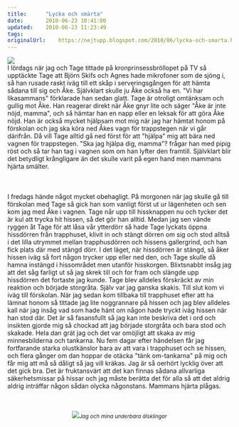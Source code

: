 ```yaml
---
title:		"Lycka och smärta"
date:		2010-06-23 10:41:00
updated:	2010-06-23 11:23:49
tags: 	
originalUrl:	https://nejtupp.blogspot.com/2010/06/lycka-och-smarta.html
---
```


<img src="../../../../img/Killarna+i+soffan-_MG_0832.jpg"><br>I lördags när jag och Tage tittade på kronprinsessbröllopet på TV så upptäckte Tage att Björn Skifs och Agnes hade mikrofoner som de sjöng i, så han rusade raskt iväg till ett skåp i serveringsgången för att hämta sådana till sig och Åke. Självklart skulle ju Åke också ha en. "Vi har likasammans" förklarade han sedan glatt. Tage är otroligt omtänksam och gullig mot Åke. Han reagerar direkt när Åke gnyr lite och säger "Åke är inte nöjd, mamma", och så hämtar han en napp eller en leksak för att göra Åke nöjd. Han är också mycket hjälpsam mot mig när jag har hämtat honom på förskolan och jag ska köra ned Åkes vagn för trappstegen när vi går därifrån. Då vill Tage alltid gå ned först för att "hjälpa" mig att bära ned vagnen för trappstegen. "Ska jag hjälpa dig, mamma"? frågar han med pipig röst och så tar han tag i vagnen som om han lyfter den framtill. Självklart blir det betydligt krångligare än det skulle varit på egen hand men mammans hjärta smälter.<br><br><br><br>I fredags hände något mycket obehagligt. På morgonen när jag skulle gå till förskolan med Tage så gick han som vanligt först ut ur lägenheten och sen kom jag med Åke i vagnen. Tage når upp till hissknappen nu och tycker det är kul att trycka hit hissen, så det gör han alltid. Medan jag sen vände ryggen åt Tage för att låsa vår ytterdörr så hade Tage lyckats öppna hissdörren från trapphuset, klivit in och stängt dörren om sig och stod alltså i det lilla utrymmet mellan trapphusdörren och hissens gallergrind, och han fick plats där med stängd dörr. I det läget, när hissdörren är stängd, så åker hissen iväg så fort någon trycker upp eller ned den, och Tage skulle då hamna instängd i hissområdet men utanför hisskorgen. Blixtsnabbt insåg jag att det såg farligt ut så jag skrek till och for fram och slängde upp hissdörren det fortaste jag kunde. Tage blev alldeles förskräckt av min reaktion och började storgråta. Själv var jag ganska skakis. Till slut kom vi iväg till förskolan. När jag sedan kom tillbaka till trapphuset efter att ha lämnat honom så tittade jag lite noggrannare på hissen och jag blev alldeles kall när jag insåg vad som hade hänt om någon hade tryckt iväg hissen när han stod där. Det är så fasansfullt så jag kan inte beskriva det i ord och insikten gjorde mig så chockad att jag började storgråta och bara stod och skakade. Hela dan grät jag och det var omöjligt att skaka av mig minnesbilderna och tankarna. Nu fem dagar efter händelsen får jag fortfarande starka olustkänslor bara av att vara i trapphuset och se hissen, och flera gånger om dan hoppar de otäcka "tänk om-tankarna" på mig och får mig att må så dåligt så jag vill kräkas. Jag är så oerhört lycklig över att det gick bra. Det är fruktansvärt att det kan finnas sådana allvarliga säkerhetsmissar på hissar och jag måste berätta det för alla så att det aldrig aldrig inträffar någon sådan olycka någonstans. Mammans hjärta plågas.<br><br><br><div style="text-align: center;"><img src="../../../../img/Hemmavid-_MG_0425.jpg"><span style="font-size:85%;"><span style="font-style: italic;">Jag och mina underbara älsklingar</span> </span></div>
<!-- no comments on this post -->